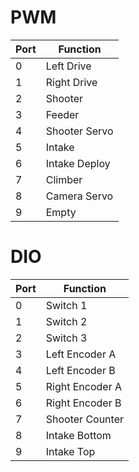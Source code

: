 # PWM
| Port | Function |
|------|----------|
|  0   | Left Drive |
|  1   | Right Drive |
|  2   | Shooter |
|  3   | Feeder |
|  4   | Shooter Servo |
|  5   | Intake |
|  6   | Intake Deploy |
|  7   | Climber |
|  8   | Camera Servo |
|  9   | Empty |

# DIO
| Port | Function |
|------|----------|
|  0   | Switch 1 |
|  1   | Switch 2 |
|  2   | Switch 3 |
|  3   | Left Encoder A |
|  4   | Left Encoder B |
|  5   | Right Encoder A |
|  6   | Right Encoder B |
|  7   | Shooter Counter |
|  8   | Intake Bottom |
|  9   | Intake Top |
